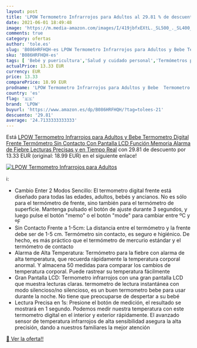 ```yaml
---
layout: post
title: 'LPOW Termometro Infrarrojos para Adultos al 29.81 % de descuento'
date: 2021-06-01 18:49:48
image: 'https://m.media-amazon.com/images/I/419jbfxEXtL._SL500_._SL400_.jpg'
comments: true
category: ofertas
author: 'tole.es'
slug: 'B086HRFHQH-es LPOW Termometro Infrarrojos para Adultos y Bebe Termometro...'
sku: 'B086HRFHQH-es'
tags: [ 'Bebé y puericultura','Salud y cuidado personal','Termómetros para bebé','bebe','lpow', ]
actualPrice: 13.33 EUR
currency: EUR
price: 13.33
comparePrice: 18.99 EUR
prodname: 'LPOW Termometro Infrarrojos para Adultos y Bebe  Termometro Digital Frente Termómetro Sin Contacto Con Pantalla LCD  Función Memoria  Alarma de Fiebre  Lecturas Precisas y en Tiempo Real'
country: 'es'
flag: '🇪🇸'
brand: 'LPOW'
buyurl: 'https://www.amazon.es/dp/B086HRFHQH/?tag=tolees-21'
descuento: '29.81'
average: '24.7133333333333'
---
```


Está [LPOW Termometro Infrarrojos para Adultos y Bebe  Termometro Digital Frente Termómetro Sin Contacto Con Pantalla LCD  Función Memoria  Alarma de Fiebre  Lecturas Precisas y en Tiempo Real](https://www.amazon.es/dp/B086HRFHQH/?tag=tolees-21) con 29.81 de descuento por 13.33 EUR (original: 18.99 EUR) en el siguiente enlace!

[![LPOW Termometro Infrarrojos para Adultos](https://m.media-amazon.com/images/I/419jbfxEXtL._SL500_._SL400_.jpg)](https://www.amazon.es/dp/B086HRFHQH/?tag=tolees-21)

ℹ️:

- Cambio Enter 2 Modos Sencillo: El termometro digital frente está diseñado para todas las edades, adultos, bebés y ancianos. No es sólo para el termómetro de frente, sino también para el termómetro de superficie. Mantenga pulsado el botón de ajuste durante 3 segundos, y luego pulse el botón "memo" o el botón "mode" para cambiar entre ºC y ºF
- Sin Contacto Frente a 1-5cm: La distancia entre el termómetro y la frente debe ser de 1-5 cm. Termómetro sin contacto, es seguro e higiénico. De hecho, es más práctico que el termómetro de mercurio estándar y el termómetro de contacto
- Alarma de Alta Temperatura: Termómetro para la fiebre con alarma de alta temperatura, que recuerda rápidamente la temperatura corporal anormal. Y almacena 50 medidas para comparar los cambios de temperatura corporal. Puede rastrear su temperatura fácilmente
- Gran Pantalla LCD: Termometro infrarrojos con una gran pantalla LCD que muestra lecturas claras. termometro de lectura instantánea con modo silencioso/no silencioso, es un buen termometro bebe para usar durante la noche. No tiene que preocuparse de despertar a su bebé
- Lectura Precisa en 1s: Presione el botón de medición, el resultado se mostrará en 1 segundo. Podemos medir nuestra temperatura con este termometro digital en el interior y exterior rápidamente. El avanzado sensor de temperatura infrarrojos de alta sensibilidad asegura la alta precisión, dando a nuestros familiares la mejor atención

[🛒 Ver la oferta!!](https://www.amazon.es/dp/B086HRFHQH/?tag=tolees-21)

